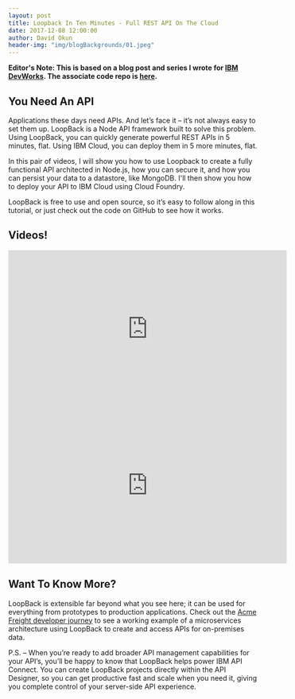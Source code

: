 ```yaml
---
layout: post
title: Loopback In Ten Minutes - Full REST API On The Cloud
date: 2017-12-08 12:00:00
author: David Okun
header-img: "img/blogBackgrounds/01.jpeg"
---
```


**Editor's Note: This is based on a blog post and series I wrote for [IBM DevWorks](https://strongloop.com/strongblog/strongloop-and-ibm-do-oscon/). The associate code repo is [here](https://github.com/IBM/loopback-in-five).**

## You Need An API

Applications these days need APIs. And let’s face it – it’s not always easy to set them up. LoopBack is a Node API framework built to solve this problem. Using LoopBack, you can quickly generate powerful REST APIs in 5 minutes, flat. Using IBM Cloud, you can deploy them in 5 more minutes, flat.

In this pair of videos, I will show you how to use Loopback to create a fully functional API architected in Node.js, how you can secure it, and how you can persist your data to a datastore, like MongoDB. I'll then show you how to deploy your API to IBM Cloud using Cloud Foundry.

LoopBack is free to use and open source, so it’s easy to follow along in this tutorial, or just check out the code on GitHub to see how it works.

## Videos!

<iframe width="560" height="315" src="https://www.youtube.com/embed/pFPMFcPNgKA" frameborder="0" allowfullscreen></iframe>

<iframe width="560" height="315" src="https://www.youtube.com/embed/nlP8mCcQDDY" frameborder="0" allowfullscreen></iframe>

## Want To Know More?

LoopBack is extensible far beyond what you see here; it can be used for everything from prototypes to production applications. Check out the [Acme Freight developer journey](http://developer.ibm.com/code/journey/unlock-enterprise-data-using-apis/?cm_sp=developer-_-apic-devcenter-_-loopback-5-min-blog&S_TACT=C4310CTW) to see a working example of a microservices architecture using LoopBack to create and access APIs for on-premises data.

P.S. – When you’re ready to add broader API management capabilities for your API’s, you’ll be happy to know that LoopBack helps power IBM API Connect. You can create LoopBack projects directly within the API Designer, so you can get productive fast and scale when you need it, giving you complete control of your server-side API experience.